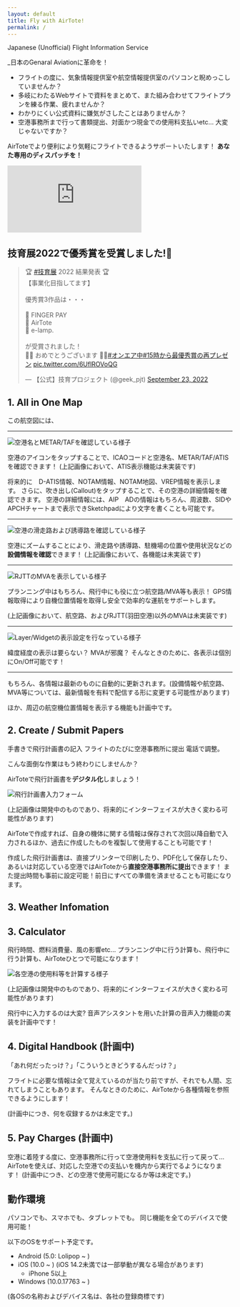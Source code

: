 ```yaml
---
layout: default
title: Fly with AirTote!
permalink: /
---
```


Japanese (Unofficial) Flight Information Service

_日本のGenaral Aviationに革命を！

- フライトの度に、気象情報提供室や航空情報提供室のパソコンと睨めっこしていませんか？
- 多岐にわたるWebサイトで資料をまとめて、また組み合わせてフライトプランを練る作業、疲れませんか？
- わかりにくい公式資料に嫌気がさしたことはありませんか？
- 空港事務所まで行って書類提出、対面かつ現金での使用料支払いetc... 大変じゃないですか？

AirToteでより便利により気軽にフライトできるようサポートいたします！ **あなた専用のディスパッチを！**

<div class="iframe-4-3">
<iframe src="https://www.youtube-nocookie.com/embed/MYILD3-Zn5s" title="YouTube video player" frameborder="0" allow="accelerometer; autoplay; clipboard-write; encrypted-media; gyroscope; picture-in-picture" allowfullscreen></iframe>
</div>

## 技育展2022で優秀賞を受賞しました!🎉

<blockquote class="twitter-tweet"><p lang="ja" dir="ltr">🏆 <a href="https://twitter.com/hashtag/%E6%8A%80%E8%82%B2%E5%B1%95?src=hash&amp;ref_src=twsrc%5Etfw">#技育展</a> 2022 結果発表 🏆<br>【事業化目指してます】<br><br>優秀賞3作品は・・・<br><br>🏅 FINGER PAY<br>🏅 AirTote<br>🏅 e-lamp.<br><br>が受賞されました！<br>🙌🙌 おめでとうございます 🙌🙌<a href="https://twitter.com/hashtag/%E3%82%AA%E3%83%B3%E3%82%A8%E3%82%A2%E4%B8%AD?src=hash&amp;ref_src=twsrc%5Etfw">#オンエア中</a><a href="https://twitter.com/hashtag/15%E6%99%82%E3%81%8B%E3%82%89%E6%9C%80%E5%84%AA%E7%A7%80%E8%B3%9E%E3%81%AE%E5%86%8D%E3%83%97%E3%83%AC%E3%82%BC%E3%83%B3?src=hash&amp;ref_src=twsrc%5Etfw">#15時から最優秀賞の再プレゼン</a> <a href="https://t.co/6UflROVoQG">pic.twitter.com/6UflROVoQG</a></p>&mdash; 【公式】技育プロジェクト (@geek_pjt) <a href="https://twitter.com/geek_pjt/status/1573170254725140480?ref_src=twsrc%5Etfw">September 23, 2022</a></blockquote> <script async src="https://platform.twitter.com/widgets.js" charset="utf-8"></script>

## 1. All in One Map

この航空図には、

---

![空港名とMETAR/TAFを確認している様子](./images/20220725_001.PNG)

空港のアイコンをタップすることで、ICAOコードと空港名、METAR/TAF/ATISを確認できます！
(上記画像において、ATIS表示機能は未実装です)

将来的に　D-ATIS情報、NOTAM情報、NOTAM地図、VREP情報を表示します。
さらに、吹き出し(Callout)をタップすることで、その空港の詳細情報を確認できます。
空港の詳細情報には、AIP　ADの情報はもちろん、周波数、SIDやAPCHチャートまで表示できSketchpadにより文字を書くことも可能です。


---

![空港の滑走路および誘導路を確認している様子](./images/20220725_002.PNG)

空港にズームすることにより、滑走路や誘導路、駐機場の位置や使用状況などの**設備情報を確認**できます！
(上記画像において、各機能は未実装です)

---

![RJTTのMVAを表示している様子](./images/20220725_003.PNG)

プランニング中はもちろん、飛行中にも役に立つ航空路/MVA等も表示！
GPS情報取得により自機位置情報を取得し安全で効率的な運航をサポートします。

(上記画像において、航空路、およびRJTT(羽田空港)以外のMVAは未実装です)

---

![Layer/Widgetの表示設定を行なっている様子](./images/20220725_004.PNG)

緯度経度の表示は要らない？ MVAが邪魔？
そんなときのために、各表示は個別にOn/Off可能です！

---

もちろん、各情報は最新のものに自動的に更新されます。(設備情報や航空路、MVA等については、最新情報を有料で配信する形に変更する可能性があります)

ほか、周辺の航空機位置情報を表示する機能も計画中です。

## 2. Create / Submit Papers

手書きで飛行計画書の記入
フライトのたびに空港事務所に提出
電話で調整。

こんな面倒な作業はもう終わりにしませんか？


AirToteで飛行計画書を**デジタル化**しましょう！

![飛行計画書入力フォーム](./images/20220725_005.PNG)

(上記画像は開発中のものであり、将来的にインターフェイスが大きく変わる可能性があります)

AirToteで作成すれば、自身の機体に関する情報は保存されて次回以降自動で入力されるほか、過去に作成したものを複製して使用することも可能です！

作成した飛行計画書は、直接プリンターで印刷したり、PDF化して保存したり、あるいは対応している空港ではAirToteから**直接空港事務所に提出**できます！
また提出時間も事前に設定可能！前日にすべての準備を済ませることも可能になります。

## 3. Weather Infomation



## 3. Calculator

飛行時間、燃料消費量、風の影響etc... プランニング中に行う計算も、飛行中に行う計算も、AirToteひとつで可能になります！

![各空港の使用料等を計算する様子](./images/20220725_006.PNG)

(上記画像は開発中のものであり、将来的にインターフェイスが大きく変わる可能性があります)

飛行中に入力するのは大変? 音声アシスタントを用いた計算の音声入力機能の実装を計画中です！

## 4. Digital Handbook (計画中)

「あれ何だったっけ？」「こういうときどうするんだっけ？」

フライトに必要な情報は全て覚えているのが当たり前ですが、それでも人間、忘れてしまうこともあります。
そんなときのために、AirToteから各種情報を参照できるようにします！

(計画中につき、何を収録するかは未定です。)

## 5. Pay Charges (計画中)

空港に着陸する度に、空港事務所に行って空港使用料を支払に行って戻って…
AirToteを使えば、対応した空港での支払いを機内から実行でるようになります！ (計画中につき、どの空港で使用可能になるか等は未定です。)

## 動作環境

パソコンでも、スマホでも、タブレットでも。
同じ機能を全てのデバイスで使用可能！

以下のOSをサポート予定です。

- Android (5.0: Lolipop ~ )
- iOS (10.0 ~ ) (iOS 14.2未満では一部挙動が異なる場合があります)
  - iPhone 5以上
- Windows (10.0.17763 ~ )

(各OSの名称およびデバイス名は、各社の登録商標です)
